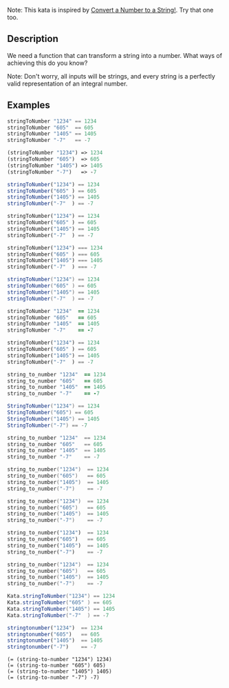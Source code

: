 Note: This kata is inspired by [Convert a Number to a String!](http://www.codewars.com/kata/convert-a-number-to-a-string/). Try that one too.

## Description

We need a function that can transform a string into a number. What ways of achieving this do you know?

Note: Don't worry, all inputs will be strings, and every string is a perfectly valid representation of an integral number.

## Examples
```haskell
stringToNumber "1234" == 1234
stringToNumber "605"  == 605
stringToNumber "1405" == 1405
stringToNumber "-7"   == -7
```

```clojure
(stringToNumber "1234") => 1234
(stringToNumber "605")  => 605
(stringToNumber "1405") => 1405
(stringToNumber "-7")   => -7
```
```javascript
stringToNumber("1234") == 1234
stringToNumber("605" ) == 605
stringToNumber("1405") == 1405
stringToNumber("-7"  ) == -7
```
```dart
stringToNumber("1234") == 1234
stringToNumber("605" ) == 605
stringToNumber("1405") == 1405
stringToNumber("-7"  ) == -7
```
```php
stringToNumber("1234") === 1234
stringToNumber("605" ) === 605
stringToNumber("1405") === 1405
stringToNumber("-7"  ) === -7
```
```java
stringToNumber("1234") == 1234
stringToNumber("605" ) == 605
stringToNumber("1405") == 1405
stringToNumber("-7"  ) == -7
```
```coffeescript
stringToNumber "1234"  == 1234
stringToNumber "605"   == 605
stringToNumber "1405"  == 1405
stringToNumber "-7"    == -7
```
```python
stringToNumber("1234") == 1234
stringToNumber("605" ) == 605
stringToNumber("1405") == 1405
stringToNumber("-7"  ) == -7
```
```ruby
string_to_number "1234"  == 1234
string_to_number "605"   == 605
string_to_number "1405"  == 1405
string_to_number "-7"    == -7
```
```csharp
StringToNumber("1234") == 1234
StringToNumber("605") == 605
StringToNumber("1405") == 1405
StringToNumber("-7") == -7
```
```elixir
string_to_number "1234"  == 1234
string_to_number "605"   == 605
string_to_number "1405"  == 1405
string_to_number "-7"    == -7
```
```c++
string_to_number("1234")  == 1234
string_to_number("605")   == 605
string_to_number("1405")  == 1405
string_to_number("-7")    == -7
```
```c
string_to_number("1234")  == 1234
string_to_number("605")   == 605
string_to_number("1405")  == 1405
string_to_number("-7")    == -7
```
```rust
string_to_number("1234")  == 1234
string_to_number("605")   == 605
string_to_number("1405")  == 1405
string_to_number("-7")    == -7
```
```lua
string_to_number("1234")  == 1234
string_to_number("605")   == 605
string_to_number("1405")  == 1405
string_to_number("-7")    == -7
```
```groovy
Kata.stringToNumber("1234") == 1234
Kata.stringToNumber("605" ) == 605
Kata.stringToNumber("1405") == 1405
Kata.stringToNumber("-7"  ) == -7
```
```julia
stringtonumber("1234")  == 1234
stringtonumber("605")   == 605
stringtonumber("1405")  == 1405
stringtonumber("-7")    == -7
```
```racket
(= (string-to-number "1234") 1234)
(= (string-to-number "605") 605)
(= (string-to-number "1405") 1405)
(= (string-to-number "-7") -7)
```



